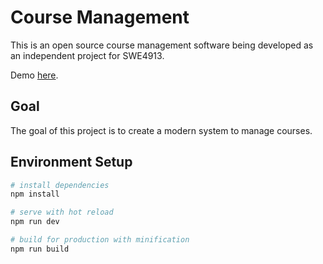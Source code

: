 # Course Management
This is an open source course management software being developed as an
independent project for SWE4913.

Demo [here](https://serene-lovelace-d0079e.netlify.com/#/).

## Goal
The goal of this project is to create a modern system to manage courses.


## Environment Setup

```bash
# install dependencies
npm install

# serve with hot reload
npm run dev

# build for production with minification
npm run build
```
